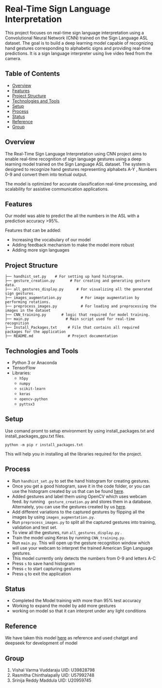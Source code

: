 # Real-Time Sign Language Interpretation

This project focuses on real-time sign language interpretation using a Convolutional Neural Network (CNN) trained on the Sign Language ASL dataset. The goal is to build a deep learning model capable of recognizing hand gestures corresponding to alphabetic signs and providing real-time predictions. It is a sign language interpreter using live video feed from the camera. 

## Table of Contents

* [Overview](#Overview)
* [Features](#Features)
* [Project Structure](#Project-Structure)
* [Technologies and Tools](#Technologies-and-Tools)
* [Setup](#Setup)
* [Process](#Process)
* [Status](#Status)
* [Reference](#Reference)
* [Group](#Group)

## Overview

The Real-Time Sign Language Interpretation using CNN project aims to enable real-time recognition of sign language gestures using a deep learning model trained on the Sign Language ASL dataset. The system is designed to recognize hand gestures representing alphabets A-Y , Numbers 0-9 and convert them into textual output.

The model is optimized for accurate classification real-time processing, and scalability for assistive communication applications.

## Features

Our model was able to predict the all the numbers in the ASL with a prediction accuracy >95%.

Features that can be added:
* Increasing the vocabulary of our model
* Adding feedback mechanism to make the model more robust
* Adding more sign languages

## Project Structure

```
├── handhist_set.py    # For setting up hand histogram.
├── gesture_creation.py       # For creating and generating gesture data.
├── all_gestures_display.py      # For visualizing all the generated sign gestures.
├── images_augmentation.py         # For image augmentation by performing rotations.
├── preprocess_images.py           # For loading and preprocessing the images in the dataset
├── CNN_training.py       # logic that required for model training.
├── main.py                 # Main script used for real-time recognition
├── Install_Packages.txt     # File that contains all required packages for the application
├── README.md                # Project documentation
```

## Technologies and Tools

- Python 3 or Anaconda
- TensorFlow
- Libraries:
    - `h5py`
    - `numpy`
    - `scikit-learn`
    - `keras`
    - `opencv-python`
    - `pyttsx3`

## Setup

Use comand promt to setup environment by using install_packages.txt and install_packages_gpu.txt files. 

`python -m pip r install_packages.txt`

This will help you in installing all the libraries required for the project.

## Process

* Run `handhist_set.py` to set the hand histogram for creating gestures. 
* Once you get a good histogram, save it in the code folder, or you can use the histogram created by us that can be found [here](https://github.com/vishalvarmavuddaraju/Realtime-SignLanguage-Interpretation/tree/main/code).
* Added gestures and label them using OpenCV which uses webcam feed. by running ` gesture_creation.py` and stores them in a database. Alternately, you can use the gestures created by us [here](https://github.com/vishalvarmavuddaraju/Realtime-SignLanguage-Interpretation/tree/main/code).
* Add different variations to the captured gestures by flipping all the images by using `images_augmentation.py`.
* Run `preprocess_images.py` to split all the captured gestures into training, validation and test set. 
* To view all the gestures, run `all_gestures_display.py` .
* Train the model using Keras by running `CNN_training.py`.
* Run `main.py`. This will open up the gesture recognition window which will use your webcam to interpret the trained American Sign Language gestures.  
* This model currently only detects the numbers from 0-9 and letters A-C
* Press `s` to save hand histogram
* Press `c` to start capturing gestures
* Press `q` to exit the application

## Status

* Completed the Model training with more than 95% test accuracy
* Working to expand the model by add more gestures
* working on model so that it can interpret under any light conditions

## Reference

We have taken this model [here](https://youtu.be/NBzqY9tJd7M?feature=shared) as reference and used chatgpt and deepseek for development of model

## Group
1) Vishal Varma Vuddaraju UID: U39828798
2) Rasmitha Chinthalapally UID: U57992748
3) Srinija Reddy Maddula UID: U20959745
